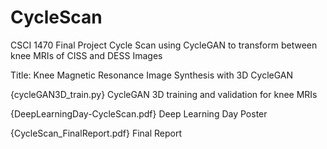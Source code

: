 # CycleScan
CSCI 1470 Final Project Cycle Scan using CycleGAN to transform between knee MRIs of CISS and DESS Images

Title: Knee Magnetic Resonance Image Synthesis with 3D CycleGAN
  

 {cycleGAN3D_train.py} CycleGAN 3D training and validation for knee MRIs  

{DeepLearningDay-CycleScan.pdf} Deep Learning Day Poster  

{CycleScan_FinalReport.pdf} Final Report 

